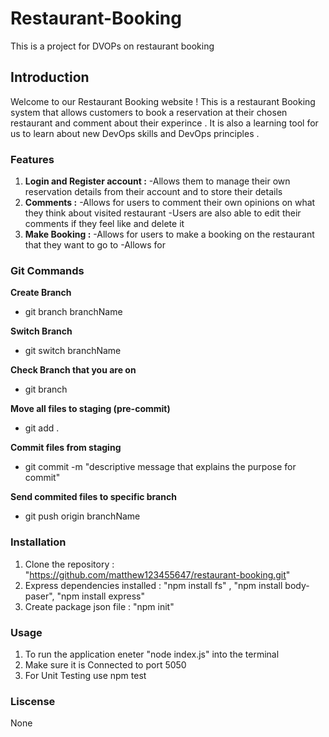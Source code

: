 # Restaurant-Booking

This is a project for DVOPs on restaurant booking

## Introduction

Welcome to our Restaurant Booking website ! This is a restaurant Booking system that allows customers to book a reservation at their chosen restaurant and comment about their experince . It is also a learning tool for us to learn about new DevOps skills and DevOps principles .

### Features

1. **Login and Register account :**
   -Allows them to manage their own reservation details from their account and to
   store their details
2. **Comments :**
   -Allows for users to comment their own opinions on what they think about visited restaurant
   -Users are also able to edit their comments if they feel like and delete it
3. **Make Booking :**
   -Allows for users to make a booking on the restaurant that they want to go to
   -Allows for

### Git Commands

**Create Branch**

- git branch branchName

**Switch Branch**

- git switch branchName

**Check Branch that you are on**

- git branch

**Move all files to staging (pre-commit)**

- git add .

**Commit files from staging**

- git commit -m "descriptive message that explains the purpose for commit"

**Send commited files to specific branch**

- git push origin branchName

### Installation

1. Clone the repository : "https://github.com/matthew123455647/restaurant-booking.git"
2. Express dependencies installed : "npm install fs" , "npm install body-paser", "npm install express"
3. Create package json file : "npm init"

### Usage

1. To run the application eneter "node index.js" into the terminal
2. Make sure it is Connected to port 5050
3. For Unit Testing use npm test

### Liscense

None

